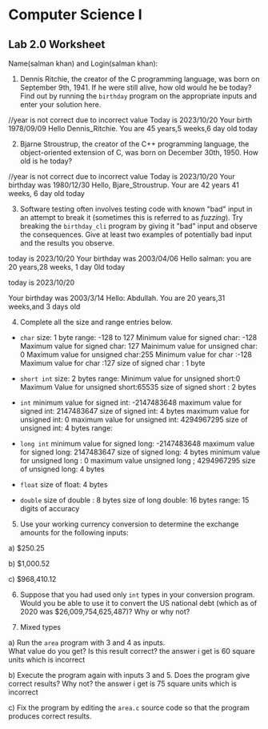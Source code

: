 
# Computer Science I 
## Lab 2.0 Worksheet

Name(salman khan) and Login(salman khan):



1. Dennis Ritchie, the creator of the C programming language,
was born on September 9th, 1941.  If he were still alive,
how old would he be today?  Find out by running the `birthday`
program on the appropriate inputs and enter your solution here.

//year is not correct due to incorrect value
Today is 2023/10/20
Your birth 1978/09/09
Hello Dennis_Ritchie. You are 45 years,5 weeks,6 day old today


2. Bjarne Stroustrup, the creator of the C++ programming
language, the object-oriented extension of C, was born on
December 30th, 1950.  How old is he today?

//year is not correct due to incorrect value 
Today is 2023/10/20
Your birthday was 1980/12/30
Hello, Bjare_Stroustrup. Your are 42 years 41 weeks, 6 day old today


3. Software testing often involves testing code with known
"bad" input in an attempt to break it (sometimes this is
referred to as *fuzzing*).  Try breaking the `birthday_cli`
program by giving it "bad" input and observe the consequences.
Give at least two examples of potentially bad input and the
results you observe.

today is 2023/10/20
Your birthday was 2003/04/06
Hello salman: you are 20 years,28 weeks, 1 day 0ld today

today is 2023/10/20

Your birthday was 2003/3/14
Hello: Abdullah. You are 20 years,31 weeks,and 3 days old

4. Complete all the size and range entries below.

* `char`
  size: 1 byte
  range: -128 to 127
  Minimum value for signed char: -128
  Maximum value for signed char: 127
  Mainimum value for unsigned char: 0
  Maximum value for unsigned char:255
  Minimum value for char :-128
  Maximum value for char :127
  size of signed char : 1 byte
* `short int`
  size: 2 bytes
  range:
  Minimum value for unsigned short:0
  Maximum Value for unsigned short:65535
  size of signed short : 2 bytes
* `int`
  minimum value for signed int: -2147483648
  maximum value for signed int: 2147483647
  size of signed int: 4 bytes
  maximum value for unsigned int: 0
  maximum value for unsigned int: 4294967295
  size of unsigned int: 4 bytes
  range:
* `long int`
  minimum value for signed long: -2147483648
  maximum value for signed long: 2147483647
  size of signed long: 4 bytes
  minimum value for unsigned long : 0
  maximum value unsigned long ; 4294967295
  size of unsigned long:  4 bytes 
* `float`
  size of  float: 4 bytes 

  

* `double`
  size of double : 8 bytes 
  size of long double: 16 bytes
  range: 15 digits of accuracy




5. Use your working currency conversion to determine
the exchange amounts for the following inputs:

  a) $250.25

  b) $1,000.52

  c) $968,410.12



6. Suppose that you had used only `int` types
in your conversion program.  Would you be able
to use it to convert the US national debt
(which as of 2020 was \$26,009,754,625,487)?
Why or why not?




7. Mixed types

a) Run the `area` program with 3 and 4 as inputs.  
What value do you get?  Is this result correct?
the answer i get is 60 square units which is incorrect

b) Execute the program again with inputs 3 and 5.
Does the program give correct results?  Why not?
the answer i get is 75 square units which is incorrect


c) Fix the program by editing the `area.c` source
code so that the program produces correct results.
